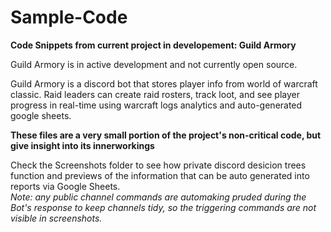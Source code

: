 # Sample-Code
**Code Snippets from current project in developement: Guild Armory**

Guild Armory is in active development and not currently open source.

Guild Armory is a discord bot that stores player info from world of warcraft classic.
Raid leaders can create raid rosters, track loot, and see player progress in real-time using warcraft logs analytics and auto-generated google sheets.

**These files are a very small portion of the project's non-critical code, but give insight into its innerworkings**

Check the Screenshots folder to see how private discord desicion trees function and previews of the information that can be auto generated into reports via Google Sheets.  
*Note: any public channel commands are automaking pruded during the Bot's response to keep channels tidy, so the triggering commands are not visible in screenshots.*
